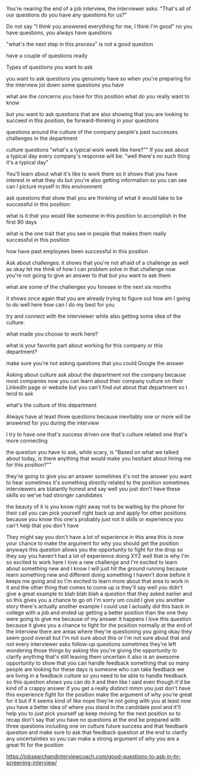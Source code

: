 You're nearing the end of a job interview, the interviewer asks:
"That's all of our questions do you have any questions for us?"


Do not say "I think you answered everything for me, I think I'm good"
no you have questions, you always have questions

"what's the next step in this process" is not a good question

have a couple of questions ready

Types of questions you want to ask

you want to ask questions you genuinely have so when
you're preparing for the interview jot down some questions you have

what are the concerns you have for this position
what do you really want to know

but you want to ask questions that are also showing that you are looking to
succeed in this position, be forward-thinking in your questions

questions around
the culture of the company
people's past successes
challenges in the department

culture questions
"what's a typical work week like here?""
If you ask about a typical day every company's response will be:
"well there's no such thing it's a typical day"

You'll learn about what it's like to work there so it shows that you have
interest in what they do but you're also getting information so you can see can I picture myself in this environment

ask questions that show that you are thinking of what it would take to be successful in this position:

what is it that you would like someone in this position to accomplish in the first 90 days

what is the one trait that you see in people that makes them really successful in this position

how have past employees been successful in this position


Ask about challenges:
it shows that you're not afraid of a challenge as well as okay let me think of how I can problem solve in that challenge
now you're not going to give an answer to that but you want to ask them

what are some of the challenges you foresee in the next six months

it shows once again that you are already trying to figure out how am I going to
do well here how can I do my best for you


try and connect with the interviewer while also getting some idea of the culture:

what made you choose to work here?

what is your favorite part about working for this company or this department?

make sure you're not asking questions that you could Google the answer

Asking about culture
ask about the department not the company because most companies now you can learn about their company culture on their LinkedIn page or website
but you can't find out about that department so I tend to ask

what's the culture of this department


Always have at least three questions because inevitably one or more will be answered for you during the interview

I try to have
one that's success driven
one that's culture related
one that's more connecting


the question you have to ask, while scary, is
"Based on what we talked about today, is there anything that would make you hesitant about hiring me for this position?""


they're going to give you an answer
sometimes it's not the answer you want to hear
sometimes it's something directly related to the position
sometimes interviewers are blatantly honest and say well you just don't have these skills so we've had stronger candidates

the beauty of it is you know right away not to be waiting by the phone for their
call you can pick yourself right back up and apply for other positions because you know this one's probably just not it
skills or experience you can't help that you don't have

They might say you don't have a lot of experience in this area
this is now your chance to
make the argument for why you should get
the position anyways this question
allows you the opportunity to fight for
the drop so they say you haven't had a
lot of experience doing XYZ well that is
why I'm so excited to work here I love a
new challenge and I'm excited to learn
about something new and I know I will
just hit the ground running because
learn
something new and different doing
something I haven't done before it keeps
me going and so I'm excited to learn
more about that area to work in it and
the other thing that comes to come up is
they'll say well you didn't give a great
example to blah blah blah a question
that they asked earlier and so this
gives you a chance to go oh I'm sorry
um could I give you another story
there's actually another example I could
use I actually did this back in college
with a job and ended up getting a better
position than the one they were going to
give me because of my answer it happens
I love this question because it gives
you a chance to fight for the position
normally at the end of the interview
there are areas where they're
questioning you going okay they seem
good overall but I'm not sure about this
or I'm not sure about that and not every
interviewer asks follow-up questions
sometimes they're left wondering those
things by asking this you're giving the
opportunity to clarify anything that's
still leaving them uncertain it also is
an awesome opportunity to show that you
can handle feedback something that so
many people are looking for these days
is someone who can take feedback we are
living in a feedback culture so you need
to be able to handle feedback so this
question shows you can do it and then
like I said even though it'd be kind of
a crappy answer if you get a really
distinct mmm you just don't have this
experience fight for the position make
the argument of why you're great for it
but if it seems kind of like nope
they're not going with you at least now
you have a better idea of where you
stand in the candidate pool and it'll
help you to just pick yourself up keep
moving for the next position so to recap
don't say that you have no questions at
the end be prepared with three questions
including one on culture future success
and that feedback question
and make sure to ask that feedback
question at the end to clarify any
uncertainties so you can make a strong
argument of why you are a great fit for
the position


https://jobsearchandinterviewcoach.com/good-questions-to-ask-in-hr-screening-interview/
